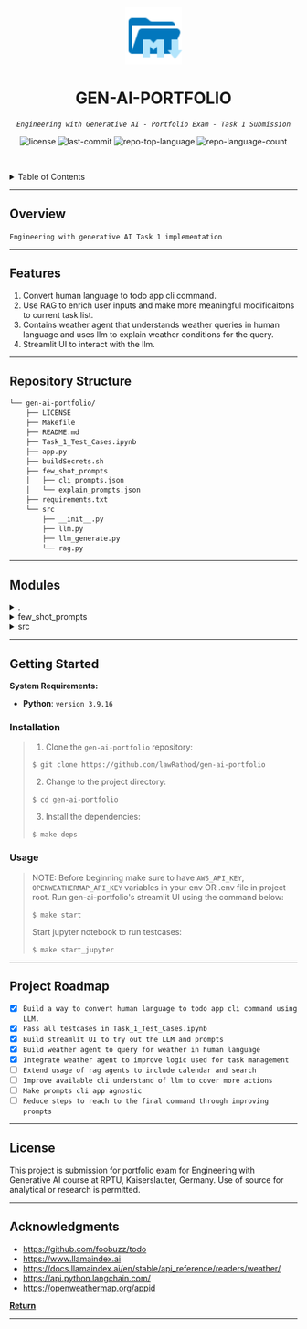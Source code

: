 <p align="center">
  <img src="https://raw.githubusercontent.com/PKief/vscode-material-icon-theme/ec559a9f6bfd399b82bb44393651661b08aaf7ba/icons/folder-markdown-open.svg" width="100" alt="project-logo">
</p>
<p align="center">
    <h1 align="center">GEN-AI-PORTFOLIO</h1>
</p>
<p align="center">
    <em><code>Engineering with Generative AI - Portfolio Exam - Task 1 Submission</code></em>
</p>
<p align="center">
	<img src="https://img.shields.io/github/license/lawRathod/gen-ai-portfolio?style=default&logo=opensourceinitiative&logoColor=white&color=0080ff" alt="license">
	<img src="https://img.shields.io/github/last-commit/lawRathod/gen-ai-portfolio?style=default&logo=git&logoColor=white&color=0080ff" alt="last-commit">
	<img src="https://img.shields.io/github/languages/top/lawRathod/gen-ai-portfolio?style=default&color=0080ff" alt="repo-top-language">
	<img src="https://img.shields.io/github/languages/count/lawRathod/gen-ai-portfolio?style=default&color=0080ff" alt="repo-language-count">
<p>
<p align="center">
	<!-- default option, no dependency badges. -->
</p>

<br><!-- TABLE OF CONTENTS -->

<details>
  <summary>Table of Contents</summary><br>

- [Overview](#overview)
- [Features](#features)
- [Repository Structure](#repository-structure)
- [Modules](#modules)
- [Getting Started](#getting-started)
  - [Installation](#installation)
  - [Usage](#usage)
- [Project Roadmap](#project-roadmap)
- [License](#license)
- [Acknowledgments](#acknowledgments)
</details>
<hr>

## Overview

<code>Engineering with generative AI Task 1 implementation</code>

---

## Features

1. Convert human language to todo app cli command.
2. Use RAG to enrich user inputs and make more meaningful modificaitons to current task list.
3. Contains weather agent that understands weather queries in human language and uses llm to explain weather conditions for the query.
4. Streamlit UI to interact with the llm.

---

## Repository Structure

```sh
└── gen-ai-portfolio/
    ├── LICENSE
    ├── Makefile
    ├── README.md
    ├── Task_1_Test_Cases.ipynb
    ├── app.py
    ├── buildSecrets.sh
    ├── few_shot_prompts
    │   ├── cli_prompts.json
    │   └── explain_prompts.json
    ├── requirements.txt
    └── src
        ├── __init__.py
        ├── llm.py
        ├── llm_generate.py
        └── rag.py
```

---

## Modules

<details closed><summary>.</summary>

| File                                                                                                         | Summary                                                 |
| ------------------------------------------------------------------------------------------------------------ | ------------------------------------------------------- |
| [requirements.txt](https://github.com/lawRathod/gen-ai-portfolio/blob/master/requirements.txt)               | <code>Project dependencies</code>                       |
| [Makefile](https://github.com/lawRathod/gen-ai-portfolio/blob/master/Makefile)                               | <code>Handy build targets to quickly get started</code> |
| [buildSecrets.sh](https://github.com/lawRathod/gen-ai-portfolio/blob/master/buildSecrets.sh)                 | <code>Script to generate streamlit secrets file</code>  |
| [Task_1_Test_Cases.ipynb](https://github.com/lawRathod/gen-ai-portfolio/blob/master/Task_1_Test_Cases.ipynb) | <code>Task 1 notebook with testcases</code>             |
| [app.py](https://github.com/lawRathod/gen-ai-portfolio/blob/master/app.py)                                   | <code>Streamlit app</code>                              |

</details>

<details closed><summary>few_shot_prompts</summary>

| File                                                                                                                    | Summary                                                                                |
| ----------------------------------------------------------------------------------------------------------------------- | -------------------------------------------------------------------------------------- |
| [explain_prompts.json](https://github.com/lawRathod/gen-ai-portfolio/blob/master/few_shot_prompts/explain_prompts.json) | <code>Few shot training prompts for explaining user intent given the todo state</code> |
| [cli_prompts.json](https://github.com/lawRathod/gen-ai-portfolio/blob/master/few_shot_prompts/cli_prompts.json)         | <code>Few shot training prompts for converting user prompt to cli command</code>                                                                          |

</details>

<details closed><summary>src</summary>

| File                                                                                             | Summary                         |
| ------------------------------------------------------------------------------------------------ | ------------------------------- |
| [llm.py](https://github.com/lawRathod/gen-ai-portfolio/blob/master/src/llm.py)                   | <code>Contains getter to get llm instance</code> |
| [rag.py](https://github.com/lawRathod/gen-ai-portfolio/blob/master/src/rag.py)                   | <code>Contains rag agents</code> |
| [llm_generate.py](https://github.com/lawRathod/gen-ai-portfolio/blob/master/src/llm_generate.py) | <code>Contains boiled down logic to get cli command from given input</code> |

</details>

---

## Getting Started

**System Requirements:**

- **Python**: `version 3.9.16`

### Installation

> 1. Clone the `gen-ai-portfolio` repository:
>
> ```console
> $ git clone https://github.com/lawRathod/gen-ai-portfolio
> ```
>
> 2. Change to the project directory:
>
> ```console
> $ cd gen-ai-portfolio
> ```
>
> 3. Install the dependencies:
>
> ```console
> $ make deps
> ```

### Usage

> NOTE: Before beginning make sure to have `AWS_API_KEY`, `OPENWEATHERMAP_API_KEY` variables in your env OR .env file in project root.
> Run gen-ai-portfolio's streamlit UI using the command below:
>
> ```console
> $ make start
> ```
>
> Start jupyter notebook to run testcases:
>
> ```console
> $ make start_jupyter
> ```

---

## Project Roadmap

- [x] `Build a way to convert human language to todo app cli command using LLM.`
- [x] `Pass all testcases in Task_1_Test_Cases.ipynb`
- [x] `Build streamlit UI to try out the LLM and prompts`
- [x] `Build weather agent to query for weather in human language`
- [x] `Integrate weather agent to improve logic used for task management`
- [ ] `Extend usage of rag agents to include calendar and search`
- [ ] `Improve available cli understand of llm to cover more actions`
- [ ] `Make prompts cli app agnostic`
- [ ] `Reduce steps to reach to the final command through improving prompts`

---

## License

This project is submission for portfolio exam for Engineering with Generative AI course at RPTU, Kaiserslauter, Germany. Use of source for analytical or research is permitted.

---

## Acknowledgments

- https://github.com/foobuzz/todo
- https://www.llamaindex.ai
- https://docs.llamaindex.ai/en/stable/api_reference/readers/weather/
- https://api.python.langchain.com/
- https://openweathermap.org/appid

[**Return**](#-overview)

---
